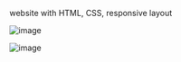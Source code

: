 website with HTML, CSS, responsive layout


![image](https://github.com/LeticiaBHB/Html-CSS-animaisselvagem/assets/124852398/3ecff9f4-d84f-4998-8c1a-98bc7fd07be9)

![image](https://github.com/LeticiaBHB/Html-CSS-animaisselvagem/assets/124852398/44e93940-960a-4b31-9319-da9321b30be5)
